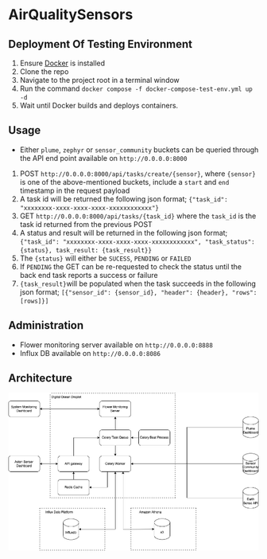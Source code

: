 # AirQualitySensors

## Deployment Of Testing Environment

1. Ensure [Docker](https://www.docker.com/) is installed
2. Clone the repo
3. Navigate to the project root in a terminal window
4. Run the command ```docker compose -f docker-compose-test-env.yml up -d```
5. Wait until Docker builds and deploys containers.

## Usage

- Either ```plume```, ```zephyr``` or ```sensor_community``` buckets can be queried through the API end point available
  on ```http://0.0.0.0:8000```

1. POST ```http://0.0.0.0:8000/api/tasks/create/{sensor}```, where ```{sensor}``` is one of the above-mentioned buckets,
   include a ```start``` and ```end``` timestamp in the request payload
2. A task id will be returned the following json format; ```{"task_id": "xxxxxxxx-xxxx-xxxx-xxxx-xxxxxxxxxxxx"}```
3. GET ```http://0.0.0.0:8000/api/tasks/{task_id}``` where the ```task_id``` is the task id returned from the previous
   POST
4. A status and result will be returned in the following json
   format; ```{"task_id": "xxxxxxxx-xxxx-xxxx-xxxx-xxxxxxxxxxxx", "task_status": {status}, task_result: {task_result}}```
5. The ```{status}``` will either be ```SUCESS```, ```PENDING``` or ```FAILED```
6. If ```PENDING``` the GET can be re-requested to check the status until the back end task reports a success or failure
7. ```{task_result}```will be populated when the task succeeds in the following json
   format; ```[{"sensor_id": {sensor_id}, "header": {header}, "rows": [rows]}]```

## Administration

- Flower monitoring server available on ```http://0.0.0.0:8888```
- Influx DB available on ```http://0.0.0.0:8086```

## Architecture

![architecture](./docs/desgin.png)